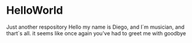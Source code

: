 # HelloWorld
Just another respository
Hello my name is Diego, and I´m musician, and thart´s all.
it seems like once again you've had to greet me with goodbye
